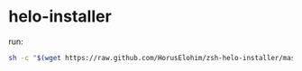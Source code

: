 # helo-installer

run: 
```bash
sh -c "$(wget https://raw.github.com/HorusElohim/zsh-helo-installer/master/main.sh -O -)"
```

